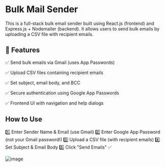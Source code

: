  <h1> Bulk Mail Sender </h1>

This is a full-stack bulk email sender built using React.js (frontend) and Express.js + Nodemailer (backend). It allows users to send bulk emails by uploading a CSV file with recipient emails.


<h2>🚀 Features </h2>

✅ Send bulk emails via Gmail (uses App Passwords)

✅ Upload CSV files containing recipient emails

✅ Set subject, email body, and BCC

✅ Secure authentication using Google App Passwords

✅ Frontend UI with navigation and help dialogs
 
 <h2>How to Use </h2>

1️⃣ Enter Sender Name & Email (use Gmail)
2️⃣ Enter Google App Password (not your Gmail password!)
3️⃣ Upload a CSV file (with recipient emails)
4️⃣ Set Subject & Email Body
5️⃣ Click "Send Emails" ✅

![image](https://github.com/user-attachments/assets/5466f9e0-5f58-4285-b7ad-062324952e9c)


